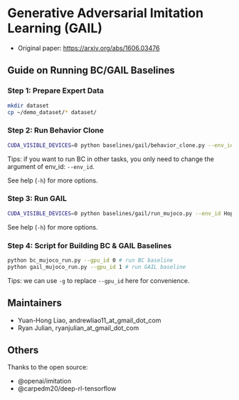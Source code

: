 # Generative Adversarial Imitation Learning (GAIL)

- Original paper: https://arxiv.org/abs/1606.03476


## Guide on Running BC/GAIL Baselines

### Step 1: Prepare Expert Data

 ```bash
mkdir dataset
cp ~/demo_dataset/* dataset/
```

### Step 2: Run Behavior Clone
```bash
CUDA_VISIBLE_DEVICES=0 python baselines/gail/behavior_clone.py --env_id Hopper-v1
```

Tips: if you want to run BC in other tasks, you only need to change the argument of env_id: ```--env_id```.

See help (`-h`) for more options.

### Step 3: Run GAIL
```bash
CUDA_VISIBLE_DEVICES=0 python baselines/gail/run_mujoco.py --env_id Hopper-v1
```

See help (`-h`) for more options.

### Step 4: Script for Building BC & GAIL Baselines
```bash
python bc_mujoco_run.py --gpu_id 0 # run BC baseline
python gail_mujoco_run.py --gpu_id 1 # run GAIL baseline  
```
Tips: we can use ```-g``` to replace ```--gpu_id``` here for convenience.

## Maintainers

- Yuan-Hong Liao, andrewliao11_at_gmail_dot_com
- Ryan Julian, ryanjulian_at_gmail_dot_com

## Others

Thanks to the open source:

- @openai/imitation
- @carpedm20/deep-rl-tensorflow
